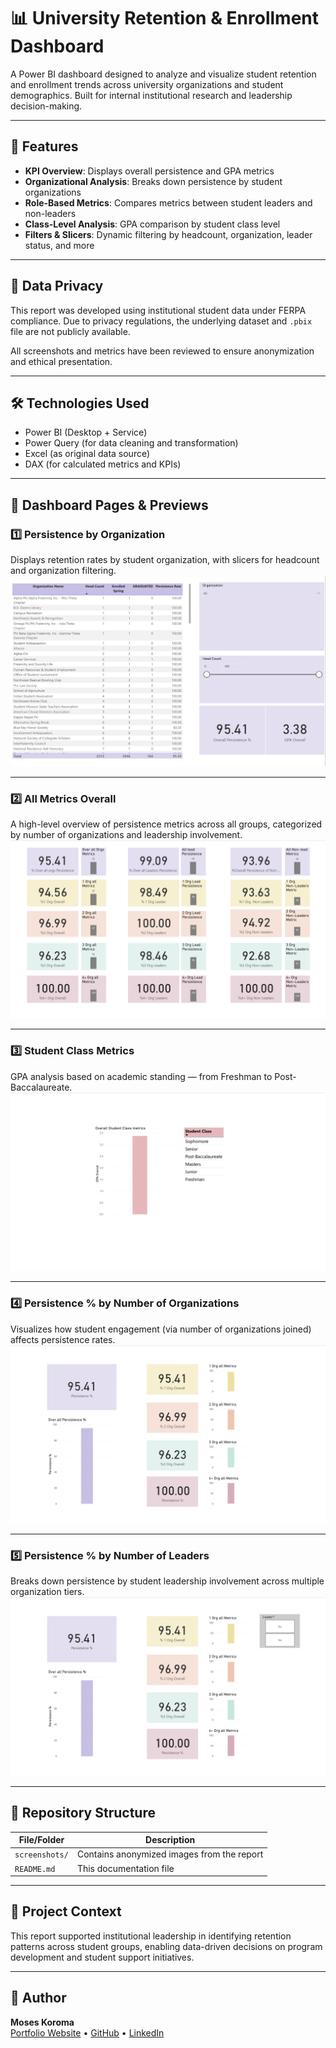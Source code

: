 # 📊 University Retention & Enrollment Dashboard

A Power BI dashboard designed to analyze and visualize student retention and enrollment trends across university organizations and student demographics. Built for internal institutional research and leadership decision-making.

---

## 🌟 Features

- **KPI Overview**: Displays overall persistence and GPA metrics  
- **Organizational Analysis**: Breaks down persistence by student organizations  
- **Role-Based Metrics**: Compares metrics between student leaders and non-leaders  
- **Class-Level Analysis**: GPA comparison by student class level  
- **Filters & Slicers**: Dynamic filtering by headcount, organization, leader status, and more

---

## 🔐 Data Privacy

This report was developed using institutional student data under FERPA compliance. Due to privacy regulations, the underlying dataset and `.pbix` file are not publicly available.

All screenshots and metrics have been reviewed to ensure anonymization and ethical presentation.

---

## 🛠 Technologies Used

- Power BI (Desktop + Service)  
- Power Query (for data cleaning and transformation)  
- Excel (as original data source)  
- DAX (for calculated metrics and KPIs)

---

## 📸 Dashboard Pages & Previews

### 1️⃣ Persistence by Organization  
Displays retention rates by student organization, with slicers for headcount and organization filtering.  
![Persistence by Organization](screenshots/page1_persistence_by_org.png)

---

### 2️⃣ All Metrics Overall  
A high-level overview of persistence metrics across all groups, categorized by number of organizations and leadership involvement.  
![All Metrics Overall](screenshots/page2_all_metrics_overall.png)

---

### 3️⃣ Student Class Metrics  
GPA analysis based on academic standing — from Freshman to Post-Baccalaureate.  
![Student Class Metrics](screenshots/page3_student_class_metrics.png)

---

### 4️⃣ Persistence % by Number of Organizations  
Visualizes how student engagement (via number of organizations joined) affects persistence rates.  
![Per% for number of orgs](screenshots/page4_per_org_metrics.png)

---

### 5️⃣ Persistence % by Number of Leaders  
Breaks down persistence by student leadership involvement across multiple organization tiers.  
![Per% for number of leaders](screenshots/page5_leader_metrics.png)

---

## 📁 Repository Structure

| File/Folder              | Description                              |
|--------------------------|------------------------------------------|
| `screenshots/`           | Contains anonymized images from the report |
| `README.md`              | This documentation file                  |

---

## 📎 Project Context

This report supported institutional leadership in identifying retention patterns across student groups, enabling data-driven decisions on program development and student support initiatives.

---

## 👤 Author

**Moses Koroma**  
[Portfolio Website](https://moseskoroma.me) • [GitHub](https://github.com/mokeyzz1) • [LinkedIn](https://linkedin.com/in/mosesbkoroma)
